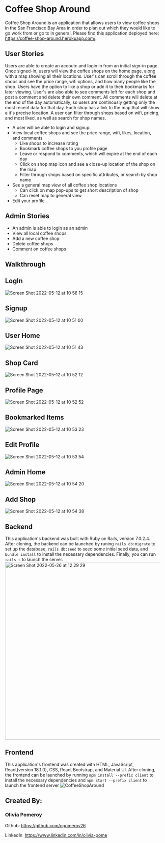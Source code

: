 # Coffee Shop Around
Coffee Shop Around is an application that allows users to view coffee shops in the San Francisco Bay Area in order to plan out which they would like to go work from or go to in general. Please find this application deployed here: https://coffee-shop-around.herokuapp.com/. 

## User Stories
Users are able to create an accoutn and login in from an initial sign-in page. Once signed-in, users will view the coffee shops on the home page, along with a map showing all their locations. User's can scroll through the coffee shops and see the price range, wifi options, and how many people like the shop. Users have the option to like a shop or add it to their bookmarks for later viewing. User's are also able to see comments left for each shop and post a comment and delete their own comment. All comments will delete at the end of the day automatically, so users are continously getting only the most recent data for that day. Each shop has a link to the map that will show a it's precise location. A user can filter through shops based on wifi, pricing, and most liked, as well as search for shop names.
* A user will be able to login and signup.
* View local coffee shops and see the price range, wifi, likes, location, and comments
  * Like shops to increase rating
  * Bookmark coffee shops to you profile page
  * Leave or respond to comments, which will expire at the end of each day 
  * Click on shop map icon and see a close-up location of the shop on the map
  * Filter through shops based on specific attributes, or search by shop name
* See a general map view of all coffee shop locations
  * Can click on map pop-ups to get short description of shop
  * Can reset map to general view
 * Edit your profile

## Admin Stories
* An admin is able to login as an admin
* View all local coffee shops 
* Add a new coffee shop
* Delete coffee shops
* Comment on coffee shops


## Walkthrough

## LogIn
![Screen Shot 2022-05-12 at 10 56 15](https://user-images.githubusercontent.com/95717751/168138692-d37f4c0d-c96b-4f8f-8af3-0352e74435c7.png)

## Signup
![Screen Shot 2022-05-12 at 10 51 00](https://user-images.githubusercontent.com/95717751/168137742-75a495f5-765c-4982-9195-b2a808999e99.png)

## User Home
![Screen Shot 2022-05-12 at 10 51 43](https://user-images.githubusercontent.com/95717751/168137861-8630985d-e23e-4aaa-9bd9-0c122277cb66.png)

## Shop Card
![Screen Shot 2022-05-12 at 10 52 12](https://user-images.githubusercontent.com/95717751/168137962-f9e11089-c884-4d40-a22f-9f01b572ded1.png)

## Profile Page 
![Screen Shot 2022-05-12 at 10 52 52](https://user-images.githubusercontent.com/95717751/168138053-15d436d4-2dd0-4311-808e-550fd2f69750.png)

## Bookmarked Items
![Screen Shot 2022-05-12 at 10 53 23](https://user-images.githubusercontent.com/95717751/168138138-f54f72aa-b155-4699-8952-0cb2631e7d82.png)

## Edit Profile
![Screen Shot 2022-05-12 at 10 53 54](https://user-images.githubusercontent.com/95717751/168138215-d3079868-43c6-44d1-978c-0ec78ff0257a.png)

## Admin Home
![Screen Shot 2022-05-12 at 10 54 20](https://user-images.githubusercontent.com/95717751/168138289-c70647cd-0fd6-4533-8630-41897eabf2e9.png)

## Add Shop
![Screen Shot 2022-05-12 at 10 54 38](https://user-images.githubusercontent.com/95717751/168138349-5fa8da1a-ee01-49cf-82e4-32b5854aceef.png)


## Backend
This application's backend was built with Ruby on Rails, version 7.0.2.4. After cloning, the backend can be launched by runing `rails db:migrate` to set up the database, `rails db:seed` to seed some initial seed data, and `bundle install` to install the necessary dependencies. Finally, you can run `rails s` to launch the server.
<img width="578" alt="Screen Shot 2022-05-26 at 12 29 29" src="https://user-images.githubusercontent.com/95717751/170562921-7bdd5dec-fb86-4f71-b7ff-4408552a64b0.png">

## Frontend
This application's frontend was created with HTML, JavaScript, React(version 18.1.0), CSS, React Bootstrap, and Material UI. After cloning, the frontend can be launched by running `npm install --prefix client` to install the necessary dependencies and `npm start --prefix client` to launch the frontend server
![CoffeeShopAround](https://user-images.githubusercontent.com/95717751/170565026-e66c01e8-8e85-40df-a96a-7e1527a248db.png)


## Created By:

### Olivia Pomeroy

Github: https://github.com/opomeroy26

LinkedIn: https://www.linkedin.com/in/olivia-pome
